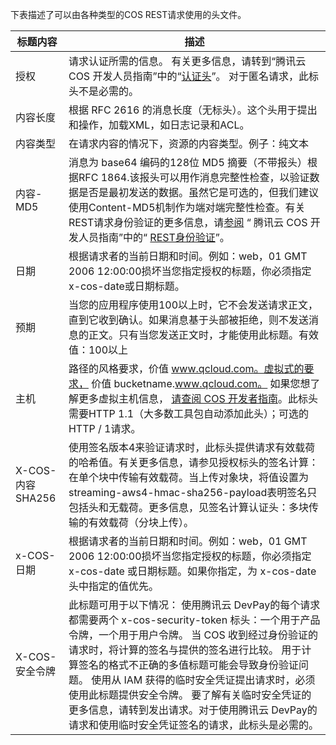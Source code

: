 下表描述了可以由各种类型的COS REST请求使用的头文件。

| 标题内容 | 描述 | 
|---------|---------|
| 授权 | 请求认证所需的信息。 有关更多信息，请转到“腾讯云 COS 开发人员指南”中的“[认证头]()”。 对于匿名请求，此标头不是必需的。 | 
| 内容长度 | 根据 RFC 2616 的消息长度（无标头）。这个头用于提出和操作，加载XML，如日志记录和ACL。 | 
| 内容类型 | 在请求内容的情况下，资源的内容类型。例子：纯文本 | 
| 内容-MD5 | 	消息为 base64 编码的128位 MD5 摘要（不带报头）根据RFC 1864.该报头可以用作消息完整性检查，以验证数据是否是最初发送的数据。虽然它是可选的，但我们建议使用Content-MD5机制作为端对端完整性检查。有关REST请求身份验证的更多信息，请[参阅]() “ 腾讯云 COS 开发人员指南”中的“ [REST身份验证]()”。 | 
| 日期 | 根据请求者的当前日期和时间。例如：web，01 GMT 2006 12:00:00损坏当您指定授权的标题，你必须指定x-cos-date或日期标题。 | 
| 预期 | 当您的应用程序使用100以上时，它不会发送请求正文，直到它收到确认。如果消息基于头部被拒绝，则不发送消息的正文。只有当您发送正文时，才能使用此标题。有效值：100以上| 
| 主机 | 路径的风格要求，价值  www.qcloud.com。虚拟式的要求， 价值 bucketname.www.qcloud.com。 如果您想了解更多虚拟主机信息， [请查阅 COS 开发者指南]()。此标头需要HTTP 1.1（大多数工具包自动添加此头）；可选的HTTP / 1请求。| 
| X-COS-内容SHA256 | 使用签名版本4来验证请求时，此标头提供请求有效载荷的哈希值。有关更多信息，请参见授权标头的签名计算：在单个块中传输有效载荷。当上传对象块，将值设置为streaming-aws4-hmac-sha256-payload表明签名只包括头和无载荷。更多信息，见签名计算认证头：多块传输的有效载荷（分块上传）。 | 
| x-COS-日期 | 根据请求者的当前日期和时间。例如：web，01 GMT 2006 12:00:00损坏当您指定授权的标题，你必须指定 x-cos-date 或日期标题。如果你指定，为 x-cos-date 头中指定的值优先。 | 
| X-COS-安全令牌 | 此标题可用于以下情况： 使用腾讯云 DevPay的每个请求都需要两个 x-cos-security-token 标头：一个用于产品令牌，一个用于用户令牌。 当 COS 收到经过身份验证的请求时，将计算的签名与提供的签名进行比较。 用于计算签名的格式不正确的多值标题可能会导致身份验证问题。 使用从 IAM 获得的临时安全凭证提出请求时，必须使用此标题提供安全令牌。 要了解有关临时安全凭证的更多信息，请转到发出请求。对于使用腾讯云 DevPay的请求和使用临时安全凭证签名的请求，此标头是必需的。|  
